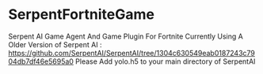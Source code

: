 # SerpentFortniteGame
Serpent AI Game Agent And Game Plugin For Fortnite Currently
Using A Older Version of Serpent AI : https://github.com/SerpentAI/SerpentAI/tree/1304c630549eab0187243c7904db7df46e5695a0
Please Add yolo.h5 to your main directory of SerpentAI
